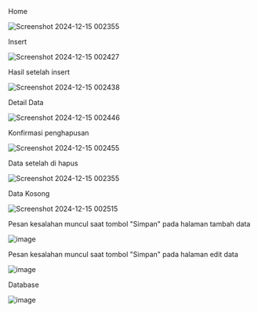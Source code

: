 Home 

![Screenshot 2024-12-15 002355](https://github.com/user-attachments/assets/8c8896dd-d621-474d-8535-4db0fb13958e)

Insert

![Screenshot 2024-12-15 002427](https://github.com/user-attachments/assets/d9b5bbba-9239-458d-93ba-949830fa5245)

Hasil setelah insert

![Screenshot 2024-12-15 002438](https://github.com/user-attachments/assets/5180c385-c809-4f0e-9af5-a8d4b738e739)

Detail Data

![Screenshot 2024-12-15 002446](https://github.com/user-attachments/assets/1af291a4-a5c2-4fff-a50d-1d55afe5f08b)

Konfirmasi penghapusan

![Screenshot 2024-12-15 002455](https://github.com/user-attachments/assets/b8ad019a-567d-4a55-8dee-d67cb3c23fdf)

Data setelah di hapus

![Screenshot 2024-12-15 002355](https://github.com/user-attachments/assets/47d99e4f-40ca-47b2-b800-eefc488a6bf5)

Data Kosong

![Screenshot 2024-12-15 002515](https://github.com/user-attachments/assets/843f5a56-b84d-41f0-9a8d-72cf1c36e7c5)

Pesan kesalahan muncul saat tombol "Simpan" pada halaman tambah data

![image](https://github.com/user-attachments/assets/35a5da41-891e-401e-95fa-4af0c95a5b45)

Pesan kesalahan muncul saat tombol "Simpan" pada halaman edit data

![image](https://github.com/user-attachments/assets/39d2c20c-92c7-4b51-b7d5-273c56438e0c)

Database

![image](https://github.com/user-attachments/assets/c7212ac1-a5b5-458c-b684-fb8d1def213e)


